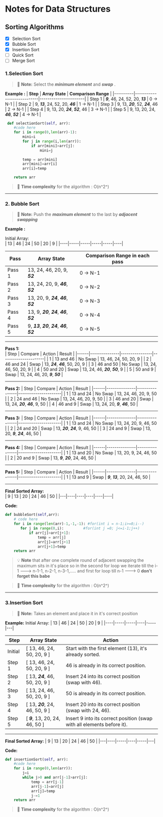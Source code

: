 

# Notes for Data Structures

  

## Sorting Algorithms
- [x] Selection Sort
- [x] Bubble Sort
- [x] Insertion Sort 
- [ ] Quick Sort
- [ ] Merge Sort

### 1.Selection Sort
> :memo: **Note:**  Select the ***minimum element*** and ***swap*** .

**Example :**
| **Step** | **Array State**           | **Comparison Range** |
|----------|----------------------------|-----------------------|
| Step 1   | ***9***, 46, 24, 52, 20, ***13*** | 0 → N-1              |
| Step 2   | 9, ***13***, 24, 52, 20, ***46*** | 1 → N-1              |
| Step 3   | 9, 13, ***20***, 52, ***24***, 46 | 2 → N-1              |
| Step 4   | 9, 13, 20, ***24***, ***52***, 46 | 3 → N-1              |
| Step 5   | 9, 13, 20, 24, ***46***, ***52*** | 4 → N-1              |


```Python
 def selectionSort(self, arr):
	#code here
	for i in range(0,len(arr)-1):
	    mini=i
	    for j in range(i,len(arr)):
	        if arr[mini]>arr[j]:
	            mini=j
	    
	    temp = arr[mini]
	    arr[mini]=arr[i]
	    arr[i]=temp

	return arr
```
>  :memo: **Time complexity** for the algorithm : O(n^2^)
---
### 2. Bubble Sort
> :memo: **Note:** Push the ***maximum element*** to the last by ***adjacent swapping***

**Example :**

Initial Array:  
| 13 |  46 |  24 |  50 |  20 |  9 |
|----|-----|-----|-----|-----|----|
<br>      

| **Pass** | **Array State**       | **Comparison Range in each pass** |
|----------|-----------------------|----------------------|
| Pass 1   | 13, 24, 46, 20, 9, ***52*** | 0 → N-1              |
| Pass 2   | 13, 24, 20, 9, ***46***, ***52***| 0 → N-2              |
| Pass 3   | 13, 20, 9, ***24***, ***46***, ***52***| 0 → N-3              |
| Pass 4   | 13, 9, ***20***, ***24***, ***46***, ***52***| 0 → N-4              |
| Pass 5   | 9, ***13***, ***20***, ***24***, ***46***, ***52***| 0 → N-5              |          


---

**Pass 1:**  
| Step | Compare       | Action         | Result               |
|------|---------------|----------------|----------------------|
| 1    | 13 and 46     | No Swap        | 13, 46, 24, 50, 20, 9 |
| 2    | 46 and 24     | Swap           | 13, ***24***, ***46***, 50, 20, 9 |
| 3    | 46 and 50     | No Swap        | 13, 24, 46, 50, 20, 9 |
| 4    | 50 and 20     | Swap           | 13, 24, 46, ***20***, ***50***, 9 |
| 5    | 50 and 9      | Swap           | 13, 24, 46, 20, ***9***, ***50*** |

---

**Pass 2:**
| Step | Compare       | Action         | Result               |
|------|---------------|----------------|----------------------|
| 1    | 13 and 24     | No Swap        | 13, 24, 46, 20, 9, 50 |
| 2    | 24 and 46     | No Swap        | 13, 24, 46, 20, 9, 50 |
| 3    | 46 and 20     | Swap           | 13, 24, ***20***, ***46***, 9, 50 |
| 4    | 46 and 9      | Swap           | 13, 24, 20, ***9***, ***46***, 50 |


---

**Pass 3:**
| Step | Compare       | Action         | Result               |
|------|---------------|----------------|----------------------|
| 1    | 13 and 24     | No Swap        | 13, 24, 20, 9, 46, 50 |
| 2    | 24 and 20     | Swap           | 13, ***20***, ***24***, 9, 46, 50 |
| 3    | 24 and 9      | Swap           | 13, 20, ***9***, ***24***, 46, 50 |

---

**Pass 4:**
| Step | Compare       | Action         | Result               |
|------|---------------|----------------|----------------------|
| 1    | 13 and 20     | No Swap        | 13, 20, 9, 24, 46, 50 |
| 2    | 20 and 9      | Swap           | 13, ***9***, ***20***, 24, 46, 50 |

---
**Pass 5:**
| Step | Compare       | Action         | Result               |
|------|---------------|----------------|----------------------|
| 1    | 13 and 9      | Swap           | ***9***, ***13***, 20, 24, 46, 50 |

---

**Final Sorted Array:**  
| 9 | 13 | 20 | 24 | 46 | 50 |
|---|----|----|----|----|----|

**Code:**
```Python 3.10
def bubbleSort(self,arr):
	# code here
	for i in range(len(arr)-1,-1,-1): #for(int i = n-1;i>=0;i--)
	   for j in range(0,i):			#for(int j =0; j<=i-1;j++)
	       if arr[j]>arr[j+1]:
	           temp = arr[j]
	           arr[j]=arr[j+1]
	           arr[j+1]=temp
	return arr
```
> :bulb: **Note** that after one complete round of adjacent swapping the maximum sits in it's place so in the second for loop we iterate till the i-1 ---> n-1-1, n-2-1, n-3-1,.....   and first for loop till n-1 ---> 0 **don't forget this babe**

 >  :memo: **Time complexity** for the algorithm : O(n^2^)
---
### 3.Insertion Sort
> :memo: **Note:** Takes an element and place it in it's correct position

**Example:**
Initial Array:
| 13 | 46 | 24 | 50 | 20 | 9 |
|----|-----|-----|----|-----|---|
<br>

| **Step** | **Array State**             | **Action**                                             |
|----------|------------------------------|---------------------------|
| Initial  | [ 13, 46, 24, 50, 20, 9 ]   | Start with the first element (13), it's already sorted. |
| Step 1   | [ 13, 46, 24, 50, 20, 9 ]   | 46 is already in its correct position.                |
| Step 2   | [ 13, ***24***, 46, 50, 20, 9 ]   | Insert 24 into its correct position (swap with 46).   |
| Step 3   | [ 13, 24, 46, 50, 20, 9 ]   | 50 is already in its correct position.                |
| Step 4   | [ 13, ***20***, 24, 46, 50, 9 ]   | Insert 20 into its correct position (swap with 24, 46). |
| Step 5   | [ ***9***, 13, 20, 24, 46, 50 ]   | Insert 9 into its correct position (swap with all elements before it). |

---
**Final Sorted Array:** 
| 9 | 13 | 20 | 24 | 46 | 50 |
|---|----|-----|----|-----|---| 

**Code:**
```Python 3.10
def insertionSort(self, arr):
	#code here
	for i in range(0,len(arr)):
	    j=i
	    while j>0 and arr[j-1]>arr[j]:
	        temp = arr[j-1]
	        arr[j-1]=arr[j]
	        arr[j]=temp
	        j-=1
	return arr

```
 >  :memo: **Time complexity** for the algorithm : O(n^2^)




  


